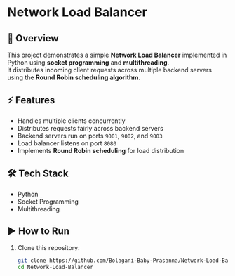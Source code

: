 # Network Load Balancer

## 📌 Overview
This project demonstrates a simple **Network Load Balancer** implemented in Python using **socket programming** and **multithreading**.  
It distributes incoming client requests across multiple backend servers using the **Round Robin scheduling algorithm**.

## ⚡ Features
- Handles multiple clients concurrently  
- Distributes requests fairly across backend servers  
- Backend servers run on ports `9001`, `9002`, and `9003`  
- Load balancer listens on port `8080`  
- Implements **Round Robin scheduling** for load distribution  

## 🛠️ Tech Stack
- Python  
- Socket Programming  
- Multithreading  

## ▶️ How to Run
1. Clone this repository:
   ```bash
   git clone https://github.com/Bolagani-Baby-Prasanna/Network-Load-Balancer.git
   cd Network-Load-Balancer
